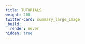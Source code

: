 ```yaml
---
title: TUTORIALS
weight: 200 
twitter-card: summary_large_image
_build:
  render: never
hidden: true
---
```


